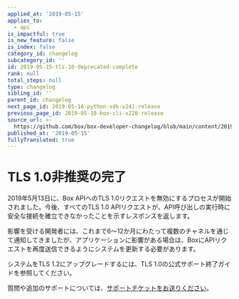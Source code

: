 ```yaml
---
applied_at: '2019-05-15'
applies_to:
  - api
is_impactful: true
is_new_feature: false
is_index: false
category_id: changelog
subcategory_id: ''
id: 2019-05-15-tls-10-deprecated-complete
rank: null
total_steps: null
type: changelog
sibling_id: ''
parent_id: changelog
next_page_id: 2019-05-16-python-sdk-v241-release
previous_page_id: 2019-05-10-box-cli-v220-release
source_url: >-
  https://github.com/box/box-developer-changelog/blob/main/content/2019/05-15-tls-10-deprecated-complete.md
published_at: '2019-05-15'
fullyTranslated: true
---
```

# TLS 1.0非推奨の完了

2019年5月13日に、Box APIへのTLS 1.0リクエストを無効にするプロセスが開始されました。今後、すべてのTLS 1.0 APIリクエストが、API呼び出しの実行時に安全な接続を確立できなかったことを示すレスポンスを返します。

影響を受ける開発者には、これまで6～12か月にわたって複数のチャネルを通じて通知してきましたが、アプリケーションに影響がある場合は、BoxにAPIリクエストを再度送信できるようにシステムを更新する必要があります。

システムをTLS 1.2にアップグレードするには、TLS 1.0の公式サポート終了ガイドを参照してください。

質問や追加のサポートについては、[サポートチケットをお送りください][support_ticket]。

[support_ticket]: https://community.box.com/t5/custom/page/page-id/BoxSearchLithiumTKB
